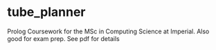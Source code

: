# tube_planner

Prolog Coursework for the MSc in Computing Science at Imperial. Also good for exam prep.
See pdf for details
